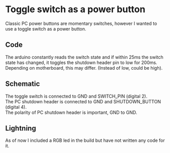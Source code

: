 # Toggle switch as a power button
Classic PC power buttons are momentary switches, however I wanted to use a toggle switch as a power button.

## Code
The arduino constantly reads the switch state and if within 25ms the switch state has changed, it toggles the shutdown header pin to low for 200ms.  
Depending on motherboard, this may differ. (Instead of low, could be high).

## Schematic
The toggle switch is connected to GND and SWITCH_PIN (digital 2).  
The PC shutdown header is connected to GND and SHUTDOWN_BUTTON (digital 4).  
The polarity of PC shutdown header is important, GND to GND.  

## Lightning
As of now I included a RGB led in the build but have not written any code for it.
